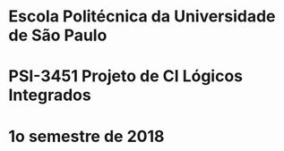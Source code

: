 # Escola Politécnica da Universidade de São Paulo
# PSI-3451 Projeto de CI Lógicos Integrados
# 1o semestre de 2018
